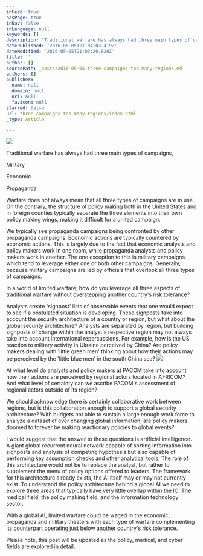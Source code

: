 ```yaml
---
inFeed: true
hasPage: true
inNav: false
inLanguage: null
keywords: []
description: 'Traditional warfare has always had three main types of campaigns,'
datePublished: '2016-05-05T21:04:03.419Z'
dateModified: '2016-05-05T21:03:20.820Z'
title: ''
author: []
sourcePath: _posts/2016-05-05-three-campaigns-too-many-regions.md
authors: []
publisher:
  name: null
  domain: null
  url: null
  favicon: null
starred: false
url: three-campaigns-too-many-regions/index.html
_type: Article

---
```

![](https://the-grid-user-content.s3-us-west-2.amazonaws.com/3bc1a078-e9c6-4207-af83-860920dd734a.jpg)

Traditional warfare has always had three main types of campaigns,

Military

Economic

Propaganda

Warfare does not always mean that all three types of campaigns are in use. On the contrary, the structure of policy making both in the United States and in foreign counties typically separate the three elements into their own policy making wings, making it difficult for a united campaign.

We typically see propaganda campaigns being confronted by other propaganda campaigns. Economic actions are typically countered by economic actions. This is largely due to the fact that economic analysts and policy makers work in one room, while propaganda analysts and policy makers work in another. The one exception to this is military campaigns which tend to leverage either one or both other campaigns. Generally, because military campaigns are led by officials that overlook all three types of campaigns.

In a world of limited warfare, how do you leverage all three aspects of traditional warfare without overstepping another country's risk tolerance?

Analysts create 'signpost' lists of observable events that one would expect to see if a postulated situation is developing. These signposts take into account the security architecture of a country or region, but what about the global security architecture? Analysts are separated by region, but building signposts of change within the analyst's respective region may not always take into account international repercussions. For example, how is the US reaction to military activity in Ukraine perceived by China? Are policy makers dealing with 'little green men' thinking about how their actions may be perceived by the 'little blue men' in the south China sea?
![](https://the-grid-user-content.s3-us-west-2.amazonaws.com/de789b86-d2db-4795-8f98-e9caf0d9bc90.png)

At what level do analysts and policy makers at PACOM take into account how their actions are perceived by regional actors located in AFRICOM? And what level of certainty can we ascribe PACOM's assessment of regional actors outside of its region?

We should acknowledge there is certainly collaborative work between regions, but is this collaboration enough to support a global security architecture? With budgets not able to sustain a large enough work force to analyze a dataset of ever changing global information, are policy makers doomed to forever be making reactionary policies to global events?

I would suggest that the answer to these questions is artificial intelligence. A giant global recurrent neural network capable of sorting information into signposts and analysis of competing hypothesis but also capable of performing key assumption checks and other analytical tools. The role of this architecture would not be to replace the analyst, but rather to supplement the menu of policy options offered to leaders. The framework for this architecture already exists, the AI itself may or may not currently exist. To understand the policy architecture behind a global AI we need to explore three areas that typically have very little overlap within the IC. The medical field, the policy making field, and the information technology sector.

With a global AI, limited warfare could be waged in the economic, propaganda and military theaters with each type of warfare complementing its counterpart operating just below another country's risk tolerance.

Please note, this post will be updated as the policy, medical, and cyber fields are explored in detail.